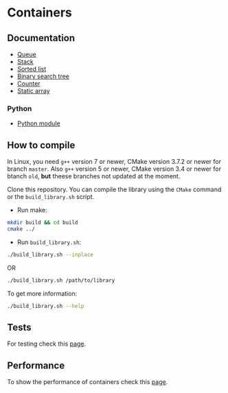 # Containers
## Documentation 
* [Queue](https://github.com/Chukak/containers/blob/master/docs/queue.md)
* [Stack](https://github.com/Chukak/containers/blob/master/docs/stack.md)
* [Sorted list](https://github.com/Chukak/containers/blob/master/docs/sorted_list.md)
* [Binary search tree](https://github.com/Chukak/containers/blob/master/docs/bst.md)
* [Counter](https://github.com/Chukak/containers/blob/master/docs/counter.md)
* [Static array](https://github.com/Chukak/containers/blob/master/docs/staticarray.md)

### Python
* [Python module](https://github.com/Chukak/containers/blob/master/python/README.md)

## How to compile
In Linux, you need `g++` version 7 or newer, CMake version 3.7.2 or newer for branch `master`. Also `g++` version 5 or newer, CMake version 3.4 or newer for btanch `old`, **but** theese branches not updated at the moment.

Clone this repository. You can compile the library using the `CMake` command or the `build_library.sh` script.
* Run make:
```bash
mkdir build && cd build
cmake ../
```

* Run `build_library.sh`:

```bash
./build_library.sh --inplace
```

OR

```bash
./build_library.sh /path/to/library
```

To get more information:

```bash
./build_library.sh --help
```

## Tests
For testing check this [page](https://github.com/Chukak/containers/blob/master/tests/README.md).

## Performance 
To show the performance of containers check this [page](https://github.com/Chukak/containers/tree/master/tests/performance).

